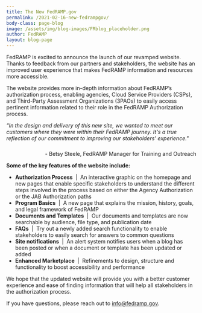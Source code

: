 ```yaml
---
title: The New FedRAMP.gov
permalink: /2021-02-16-new-fedrampgov/
body-class: page-blog
image: /assets/img/blog-images/FRblog_placeholder.png
author: FedRAMP
layout: blog-page
---
```

FedRAMP is excited to announce the launch of our revamped website. Thanks to feedback from our partners and stakeholders, the website has an improved user experience that makes FedRAMP information and resources more accessible.

The website provides more in-depth information about FedRAMP’s authorization process, enabling agencies, Cloud Service Providers (CSPs), and Third-Party Assessment Organizations (3PAOs) to easily access pertinent information related to their role in the FedRAMP Authorization process.

<em>“In the design and delivery of this new site, we wanted to meet our customers where they were within their FedRAMP journey. It's a true reflection of our commitment to improving our stakeholders' experience."</em>

<p style="text-align: right; padding-top: 10px">- Betsy Steele, FedRAMP Manager for Training and Outreach</p>

<span style="padding-top: 24px"><strong>Some of the key features of the website include:</strong></span>

- <strong>Authorization Process</strong>&nbsp;&nbsp;&#124;&nbsp; An interactive graphic on the homepage and new pages that enable specific stakeholders to understand the different steps involved in the process based on either the Agency Authorization or the JAB Authorization paths
- <strong>Program Basics</strong>&nbsp;&nbsp;&#124;&nbsp; A new page that explains the mission, history, goals, and legal framework of FedRAMP 
- <strong>Documents and Templates</strong>&nbsp;&nbsp;&#124;&nbsp; Our documents and templates are now searchable by audience, file type, and publication date
- <strong>FAQs</strong>&nbsp;&nbsp;&#124;&nbsp; Try out a newly added search functionality to enable stakeholders to easily search for answers to common questions
- <strong>Site notifications</strong>&nbsp;&nbsp;&#124;&nbsp; An alert system notifies users when a blog has been posted or when a document or template has been updated or added
- <strong>Enhanced Marketplace</strong>&nbsp;&nbsp;&#124;&nbsp; Refinements to design, structure and functionality to boost accessibility and performance

We hope that the updated website will provide you with a better customer experience and ease of finding information that will help all stakeholders in the authorization process.

If you have questions, please reach out to <a href="mailto:info@fedramp.gov">info@fedramp.gov</a>. 
